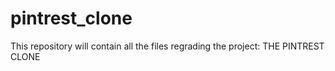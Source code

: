 # pintrest_clone
This repository will contain all the files regrading the project: THE PINTREST CLONE
